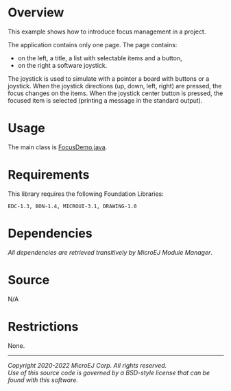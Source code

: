 # Overview

This example shows how to introduce focus management in a project.

The application contains only one page.
The page contains:

  - on the left, a title, a list with selectable items and a button,
  - on the right a software joystick.

The joystick is used to simulate with a pointer a board with buttons or a joystick.
When the joystick directions (up, down, left, right) are pressed, the focus changes on the items.
When the joystick center button is pressed, the focused item is selected (printing a message in the standard output).

# Usage

The main class is [FocusDemo.java](src/main/java/com/microej/example/mwt/focus/FocusDemo.java).

# Requirements

This library requires the following Foundation Libraries:

    EDC-1.3, BON-1.4, MICROUI-3.1, DRAWING-1.0

# Dependencies

_All dependencies are retrieved transitively by MicroEJ Module Manager_.

# Source

N/A

# Restrictions

None.

---  
_Copyright 2020-2022 MicroEJ Corp. All rights reserved._  
_Use of this source code is governed by a BSD-style license that can be found with this software._  
